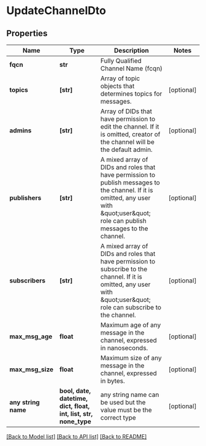 # UpdateChannelDto


## Properties
Name | Type | Description | Notes
------------ | ------------- | ------------- | -------------
**fqcn** | **str** | Fully Qualified Channel Name (fcqn) | 
**topics** | **[str]** | Array of topic objects that determines topics for messages. | [optional] 
**admins** | **[str]** | Array of DIDs that have permission to edit the channel. If it is omitted, creator of the channel will be the default admin. | [optional] 
**publishers** | **[str]** | A mixed array of DIDs and roles that have permission to publish messages to the channel. If it is omitted, any user with \&quot;user\&quot; role can publish messages to the channel. | [optional] 
**subscribers** | **[str]** | A mixed array of DIDs and roles that have permission to subscribe to the channel. If it is omitted, any user with \&quot;user\&quot; role can subscribe to the channel. | [optional] 
**max_msg_age** | **float** | Maximum age of any message in the channel, expressed in nanoseconds. | [optional] 
**max_msg_size** | **float** | Maximum size of any message in the channel, expressed in bytes. | [optional] 
**any string name** | **bool, date, datetime, dict, float, int, list, str, none_type** | any string name can be used but the value must be the correct type | [optional]

[[Back to Model list]](../README.md#documentation-for-models) [[Back to API list]](../README.md#documentation-for-api-endpoints) [[Back to README]](../README.md)


